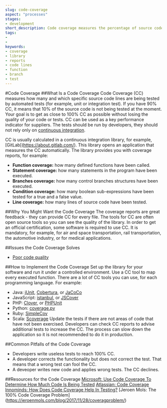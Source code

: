 ```yaml
---
slug: code-coverage
aspect: "processes"
stages:
- development
short_description: Code coverage measures the percentage of source code lines that are covered by automated tests.
tags:
-
-
keywords:
- coverage
- library
- reports
- code lines
- function
- branch
- test
---
```


#Code Coverage
##What Is a Code Coverage
Code Coverage (CC) measures how many and which specific source code lines are being tested by automated tests (for example, unit or integration test). If you have 90% CC, it means that 10% of the source code is not being tested at the moment. Your goal is to get as close to 100% CC as possible without losing the quality of your code or tests. CC can be used as a key performance indicator for suppliers. The tests should be run by developers, they should not rely only on [continuous integration](/practices/continuous-integration).

CC is usually calculated in a continuous integration library, for example, [GitLab[(https://about.gitlab.com/). This library opens an application that measures the CC automatically. The library provides you with coverage reports, for example:
- **Function coverage:** how many defined functions have been called.
- **Statement coverage:** how many statements in the program have been executed.
- **Branches coverage:** how many control branches structures have been executed.
- **Condition coverage:** how many boolean sub-expressions have been tested for a true and a false value.
- **Line coverage:** how many lines of source code have been tested.

##Why You Might Want the Code Coverage
The coverage reports are great feedback - they can provide CC for every file.
The tools for CC are often open source tools so you can see the quality of the library.
In order to get an official certification, some software is required to use CC. It is mandatory, for example, for air and space transportation, rail transportation, the automotive industry, or for medical applications.

##Issues the Code Coverage Solves
- [Poor code quality](/issues/poor-code-quality)

##How to Implement the Code Coverage
Set up the library for your software and run it under a controlled environment. Use a CC tool to map every executed function. There are a lot of CC tools you can use, for each programming language. For example: 
- Java: [jUnit](https://junit.org/junit5/), [Cobertura](http://cobertura.github.io/cobertura/), or [JaCoCo](https://www.jacoco.org/)
- JavaScript: [istanbul](https://istanbul.js.org/), or [JSCover](http://tntim96.github.io/JSCover/)
- PHP: [Clover](https://openclover.org/), or [PHPUnit](https://phpunit.de/)
- Python: [coverage.py](https://pypi.org/project/coverage/)
- Ruby: [SimpleCov](https://github.com/colszowka/simplecov)
- Scala: [Scoverage](http://scoverage.org/)
Update the tests if there are not areas of code that have not been exercised. Developers can check CC reports to advise additional tests to increase the CC. The process can slow down the application so it is not recommended to do it in production.

##Common Pitfalls of the Code Coverage
- Developers write useless tests to reach 100% CC.
- A developer corrects the functionality but does not correct the test. That means that a wrong test can fool the CC.
- A deveoper writes new code and applies wrong tests. The CC declines.

##Resources for the Code Coverage
[Microsoft: Use Code Coverage To Determine How Much Code Is Being Tested](https://docs.microsoft.com/en-us/visualstudio/test/using-code-coverage-to-determine-how-much-code-is-being-tested?view=vs-2019)
[Atlassian: Code Coverage](https://www.atlassian.com/continuous-delivery/software-testing/code-coverage)
[Innominds: How Does Code Coverage Help In Testing?](https://www.innominds.com/blog/how-does-code-coverage-help-in-testing)
[Jeroen Mols: The 100% Code Coverage Problem] (https://jeroenmols.com/blog/2017/11/28/coveragproblem/)

